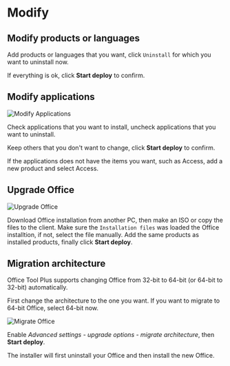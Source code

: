 # Modify

## Modify products or languages

Add products or languages that you want, click `Uninstall` for which you want to uninstall now.

If everything is ok, click **Start deploy** to confirm.

## Modify applications

![Modify Applications](/images/en-us/deploy/modify-applications.png)

Check applications that you want to install, uncheck applications that you want to uninstall.

Keep others that you don't want to change, click **Start deploy** to confirm.

If the applications does not have the items you want, such as Access, add a new product and select Access.

## Upgrade Office

![Upgrade Office](/images/en-us/deploy/upgrade-product.png)

Download Office installation from another PC, then make an ISO or copy the files to the client. Make sure the `Installation files` was loaded the Office installtion, if not, select the file manually. Add the same products as installed products, finally click **Start deploy**.

## Migration architecture

Office Tool Plus supports changing Office from 32-bit to 64-bit (or 64-bit to 32-bit) automatically.

First change the architecture to the one you want. If you want to migrate to 64-bit Office, select 64-bit now.

![Migrate Office](/images/en-us/deploy/migrate-office.png)

Enable *Advanced settings - upgrade options - migrate architecture*, then **Start deploy**.

The installer will first uninstall your Office and then install the new Office.

